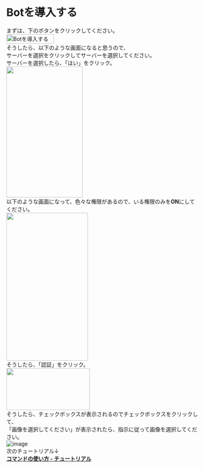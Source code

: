 # Botを導入する
まずは、下のボタンをクリックしてください。<br>
  <a href="https://discord.com/api/oauth2/authorize?client_id=979877840382197790&permissions=1644971949559&scope=bot%20applications.commands"><img src="https://user-images.githubusercontent.com/78240988/183604202-1fa54df9-0460-464f-ab0e-2649d5082f21.png" width="125" height="25" alt="Botを導入する"></a><br>
そうしたら、以下のような画面になると思うので、<br>サーバーを選択をクリックしてサーバーを選択してください。<br>サーバーを選択したら、「はい」をクリック。<br>
<img src="https://user-images.githubusercontent.com/78240988/183601430-0733f4df-7756-4d45-9938-689ba67cacd7.png" width="200" height="344"><br>
以下のような画面になって、色々な権限があるので、いる権限のみを**ON**にしてください。<br>
<img src="https://user-images.githubusercontent.com/78240988/183603178-df0597b1-8fd2-44bd-9b4a-5d40a009b1df.png" width="214" height="388"><br>
そうしたら、「認証」をクリック。<br>
<img src="https://user-images.githubusercontent.com/78240988/183604025-ce527671-0416-4e2b-86d3-8db85e2f7824.png" width="219" height="110"><br>
そうしたら、チェックボックスが表示されるのでチェックボックスをクリックして、<br>「画像を選択してください」が表示されたら、指示に従って画像を選択してください。<br>
![image](https://user-images.githubusercontent.com/78240988/183604762-6eca9d3e-8f35-48a8-a089-9b435679b84a.png)<br>
次のチュートリアル↓<br>
[**コマンドの使い方 - チュートリアル**](/tutorial/command.md)<br>

